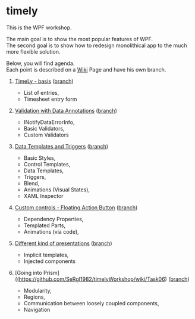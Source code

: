 # timely
This is the WPF workshop.

The main goal is to show the most popular features of WPF. <br />
The second goal is to show how to redesign monolithical app to the much more flexible solution.

Below, you will find agenda. <br />
Each point is described on a [Wiki](https://github.com/SeRgI1982/timelyWorkshop/wiki) Page and have his own branch. 

1. [TimeLy - basis](https://github.com/SeRgI1982/timelyWorkshop/wiki/Task01)  ([branch](https://github.com/SeRgI1982/timelyWorkshop/tree/Task01))
    - List of entries,
    - Timesheet entry form

2. [Validation with Data Annotations](https://github.com/SeRgI1982/timelyWorkshop/wiki/Task02) ([branch](https://github.com/SeRgI1982/timelyWorkshop/tree/Task02))
    - INotifyDataErrorInfo,
    - Basic Validators,
    - Custom Validators

3. [Data Templates and Triggers](https://github.com/SeRgI1982/timelyWorkshop/wiki/Task03) ([branch](https://github.com/SeRgI1982/timelyWorkshop/tree/Task03))
    - Basic Styles,
    - Control Templates,
    - Data Templates,
    - Triggers,
    - Blend,
    - Animations (Visual States),
    - XAML Inspector

4. [Custom controls - Floating Action Button](https://github.com/SeRgI1982/timelyWorkshop/wiki/Task04) ([branch](https://github.com/SeRgI1982/timelyWorkshop/tree/Task04))
   - Dependency Properties,
   - Templated Parts,
   - Animations (via code),

5. [Different kind of presentations](https://github.com/SeRgI1982/timelyWorkshop/wiki/Task05) ([branch](https://github.com/SeRgI1982/timelyWorkshop/tree/Task05))
   - Implicit templates,
   - Injected components

6. [Going into Prism]((https://github.com/SeRgI1982/timelyWorkshop/wiki/Task06) ([branch](https://github.com/SeRgI1982/timelyWorkshop/tree/Task06))
   - Modularity,
   - Regions,
   - Communication between loosely coupled components,
   - Navigation
